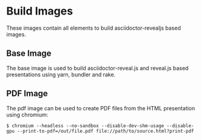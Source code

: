 # Build Images

These images contain all elements to build asciidoctor-revealjs based images.

## Base Image

The base image is used to build asciidoctor-reveal.js and reveal.js based presentations using yarn, bundler and rake.

## PDF Image

The pdf image can be used to create PDF files from the HTML presentation using chromium:

``` shell
$ chromium --headless --no-sandbox --disable-dev-shm-usage --disable-gpu --print-to-pdf=/out/file.pdf file://path/to/source.html?print-pdf
```
